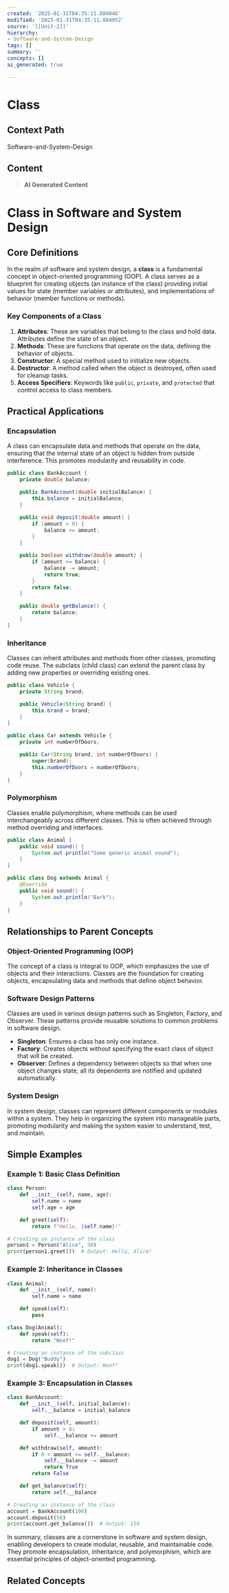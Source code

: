 ```yaml
---
created: '2025-01-31T04:35:11.884046'
modified: '2025-01-31T04:35:11.884052'
source: '[[Unit-2]]'
hierarchy:
- Software-and-System-Design
tags: []
summary: ''
concepts: []
ai_generated: true

---
```


# Class

## Context Path
Software-and-System-Design

## Content
> **AI Generated Content**
 # Class in Software and System Design

## Core Definitions

In the realm of software and system design, a **class** is a fundamental concept in object-oriented programming (OOP). A class serves as a blueprint for creating objects (an instance of the class) providing initial values for state (member variables or attributes), and implementations of behavior (member functions or methods).

### Key Components of a Class

1. **Attributes**: These are variables that belong to the class and hold data. Attributes define the state of an object.
2. **Methods**: These are functions that operate on the data, defining the behavior of objects.
3. **Constructor**: A special method used to initialize new objects.
4. **Destructor**: A method called when the object is destroyed, often used for cleanup tasks.
5. **Access Specifiers**: Keywords like `public`, `private`, and `protected` that control access to class members.

## Practical Applications

### Encapsulation

A class can encapsulate data and methods that operate on the data, ensuring that the internal state of an object is hidden from outside interference. This promotes modularity and reusability in code.

```java
public class BankAccount {
    private double balance;

    public BankAccount(double initialBalance) {
        this.balance = initialBalance;
    }

    public void deposit(double amount) {
        if (amount > 0) {
            balance += amount;
        }
    }

    public boolean withdraw(double amount) {
        if (amount <= balance) {
            balance -= amount;
            return true;
        }
        return false;
    }

    public double getBalance() {
        return balance;
    }
}
```

### Inheritance

Classes can inherit attributes and methods from other classes, promoting code reuse. The subclass (child class) can extend the parent class by adding new properties or overriding existing ones.

```java
public class Vehicle {
    private String brand;

    public Vehicle(String brand) {
        this.brand = brand;
    }
}

public class Car extends Vehicle {
    private int numberOfDoors;

    public Car(String brand, int numberOfDoors) {
        super(brand);
        this.numberOfDoors = numberOfDoors;
    }
}
```

### Polymorphism

Classes enable polymorphism, where methods can be used interchangeably across different classes. This is often achieved through method overriding and interfaces.

```java
public class Animal {
    public void sound() {
        System.out.println("Some generic animal sound");
    }
}

public class Dog extends Animal {
    @Override
    public void sound() {
        System.out.println("Bark");
    }
}
```

## Relationships to Parent Concepts

### Object-Oriented Programming (OOP)

The concept of a class is integral to OOP, which emphasizes the use of objects and their interactions. Classes are the foundation for creating objects, encapsulating data and methods that define object behavior.

### Software Design Patterns

Classes are used in various design patterns such as Singleton, Factory, and Observer. These patterns provide reusable solutions to common problems in software design.

- **Singleton**: Ensures a class has only one instance.
- **Factory**: Creates objects without specifying the exact class of object that will be created.
- **Observer**: Defines a dependency between objects so that when one object changes state, all its dependents are notified and updated automatically.

### System Design

In system design, classes can represent different components or modules within a system. They help in organizing the system into manageable parts, promoting modularity and making the system easier to understand, test, and maintain.

## Simple Examples

### Example 1: Basic Class Definition

```python
class Person:
    def __init__(self, name, age):
        self.name = name
        self.age = age

    def greet(self):
        return f"Hello, {self.name}!"

# Creating an instance of the class
person1 = Person("Alice", 30)
print(person1.greet())  # Output: Hello, Alice!
```

### Example 2: Inheritance in Classes

```python
class Animal:
    def __init__(self, name):
        self.name = name

    def speak(self):
        pass

class Dog(Animal):
    def speak(self):
        return "Woof!"

# Creating an instance of the subclass
dog1 = Dog("Buddy")
print(dog1.speak())  # Output: Woof!
```

### Example 3: Encapsulation in Classes

```python
class BankAccount:
    def __init__(self, initial_balance):
        self.__balance = initial_balance

    def deposit(self, amount):
        if amount > 0:
            self.__balance += amount

    def withdraw(self, amount):
        if 0 < amount <= self.__balance:
            self.__balance -= amount
            return True
        return False

    def get_balance(self):
        return self.__balance

# Creating an instance of the class
account = BankAccount(100)
account.deposit(50)
print(account.get_balance())  # Output: 150
```

In summary, classes are a cornerstone in software and system design, enabling developers to create modular, reusable, and maintainable code. They promote encapsulation, inheritance, and polymorphism, which are essential principles of object-oriented programming.

## Related Concepts
